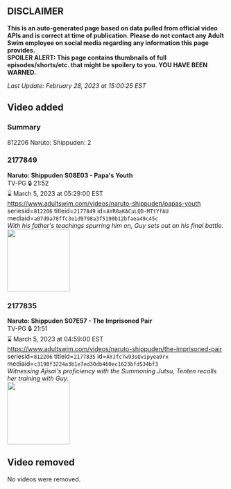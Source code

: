 ## DISCLAIMER
**This is an auto-generated page based on data pulled from official video APIs and is correct at time of publication. Please do not contact any Adult Swim employee on social media regarding any information this page provides.**  
**SPOILER ALERT: This page contains thumbnails of full episodes/shorts/etc. that might be spoilery to you. YOU HAVE BEEN WARNED.**  

_Last Update: February 28, 2023 at 15:00:25 EST_
## Video added
### Summary
812206 Naruto: Shippuden: 2  
### 2177849
**Naruto: Shippuden S08E03 - Papa's Youth**  
TV-PG 🔒 21:52  
⌛ March 5, 2023 at 05:29:00 EST  
https://www.adultswim.com/videos/naruto-shippuden/papas-youth  
seriesid=`812206` titleid=`2177849` id=`AYR8aKACuLQD-MTtYfAU` mediaid=`a07d9a78ffc3e1d9798a3f5190b12bfaea49c45c`  
_With his father's teachings spurring him on, Guy sets out on his final battle._  
<a href="https://media.cdn.adultswim.com/uploads/20221115/thumbnails/2_2211151248513-NarutoShippuden_419_PapasYouth.png"><img src="https://media.cdn.adultswim.com/uploads/20221115/thumbnails/2_2211151248513-NarutoShippuden_419_PapasYouth.png" height="144px" /></a>
### 2177835
**Naruto: Shippuden S07E57 - The Imprisoned Pair**  
TV-PG 🔒 21:51  
⌛ March 5, 2023 at 04:59:00 EST  
https://www.adultswim.com/videos/naruto-shippuden/the-imprisoned-pair  
seriesid=`812206` titleid=`2177835` id=`AYJfc7w93sQvipyea9rx` mediaid=`c3198f3224a3b1e7ed30db460ec1623bfd534bf3`  
_Witnessing Ajisai's proficiency with the Summoning Jutsu, Tenten recalls her training with Guy._  
<a href="https://media.cdn.adultswim.com/uploads/20220802/thumbnails/2_22821246227-NarutoShippuden_405_TheImprisonedPair.png"><img src="https://media.cdn.adultswim.com/uploads/20220802/thumbnails/2_22821246227-NarutoShippuden_405_TheImprisonedPair.png" height="144px" /></a>
## Video removed
No videos were removed.  
